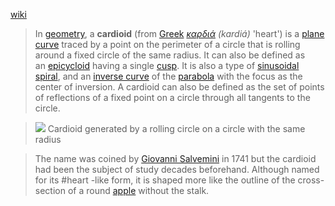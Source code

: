 [wiki](https://en.wikipedia.org/wiki/Cardioid "Cardioid")
> In [geometry](https://en.wikipedia.org/wiki/Geometry "Geometry"), a **cardioid** (from [Greek](https://en.wikipedia.org/wiki/Greek_language "Greek language") _[_καρδιά_](https://en.wiktionary.org/wiki/%CE%BA%CE%B1%CF%81%CE%B4%CE%B9%CE%AC "wikt:καρδιά") (kardiá)_ 'heart') is a [plane curve](https://en.wikipedia.org/wiki/Plane_curve "Plane curve") traced by a point on the perimeter of a circle that is rolling around a fixed circle of the same radius. It can also be defined as an [epicycloid](https://en.wikipedia.org/wiki/Epicycloid "Epicycloid") having a single [cusp](https://en.wikipedia.org/wiki/Cusp_(singularity) "Cusp (singularity)"). It is also a type of [sinusoidal spiral](https://en.wikipedia.org/wiki/Sinusoidal_spiral "Sinusoidal spiral"), and an [inverse curve](https://en.wikipedia.org/wiki/Inverse_curve "Inverse curve") of the [parabola](https://en.wikipedia.org/wiki/Parabola "Parabola") with the focus as the center of inversion. A cardioid can also be defined as the set of points of reflections of a fixed point on a circle through all tangents to the circle.

>[![](https://upload.wikimedia.org/wikipedia/commons/thumb/d/d0/Cardiod_animation.gif/220px-Cardiod_animation.gif)](https://en.wikipedia.org/wiki/File:Cardiod_animation.gif)
>Cardioid generated by a rolling circle on a circle with the same radius

> The name was coined by [Giovanni Salvemini](https://en.wikipedia.org/wiki/Giovanni_Salvemini "Giovanni Salvemini") in 1741 but the cardioid had been the subject of study decades beforehand. Although named for its #heart -like form, it is shaped more like the outline of the cross-section of a round [apple](https://en.wikipedia.org/wiki/Apple "Apple") without the stalk.
